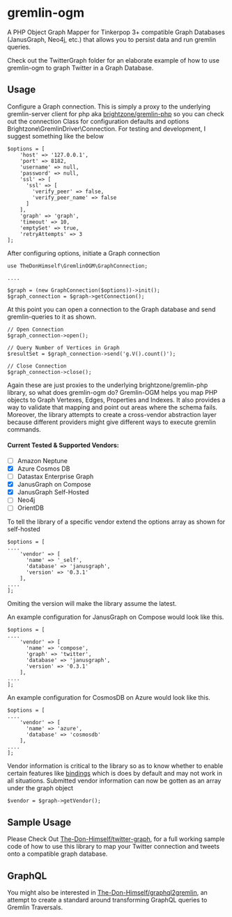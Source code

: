 # gremlin-ogm
A PHP Object Graph Mapper for Tinkerpop 3+ compatible Graph Databases (JanusGraph, Neo4j, etc.) that allows you to persist data and run gremlin queries.

Check out the TwitterGraph folder for an elaborate example of how to use gremlin-ogm to graph Twitter in a Graph Database.


## Usage
Configure a Graph connection. This is simply a proxy to the underlying gremlin-server client for php aka [brightzone/gremlin-php](https://github.com/PommeVerte/gremlin-php) so you can check out the connection Class for configuration defaults and options Brightzone\GremlinDriver\Connection. For testing and development, I suggest something like the below

````
$options = [
    'host' => '127.0.0.1', 
    'port' => 8182, 
    'username' => null, 
    'password' => null, 
    'ssl' => [
      'ssl' => [
        'verify_peer' => false,
        'verify_peer_name' => false
      ]
    ],
    'graph' => 'graph', 
    'timeout' => 10, 
    'emptySet' => true,
    'retryAttempts' => 3
];
````

After configuring options, initiate a Graph connection

````
use TheDonHimself\GremlinOGM\GraphConnection;

....

$graph = (new GraphConnection($options))->init();
$graph_connection = $graph->getConnection();

````

At this point you can open a connection to the Graph database and send gremlin-queries to it as shown.

````
// Open Connection
$graph_connection->open();

// Query Number of Vertices in Graph
$resultSet = $graph_connection->send('g.V().count()');

// Close Connection
$graph_connection->close();
````

Again these are just proxies to the underlying brightzone/gremlin-php library, so what does gremlin-ogm do? Gremlin-OGM helps you map PHP objects to Graph Vertexes, Edges, Properties and Indexes. It also provides a way to validate that mapping and point out areas where the schema fails. Moreover, the library attempts to create a cross-vendor abstraction layer because different providers might give different ways to execute gremlin commands. 

#### Current Tested & Supported Vendors:

- [ ] Amazon Neptune
- [x] Azure Cosmos DB
- [ ] Datastax Enterprise Graph
- [x] JanusGraph on Compose
- [x] JanusGraph Self-Hosted
- [ ] Neo4j
- [ ] OrientDB

To tell the library of a specific vendor extend the options array as shown for self-hosted

````
$options = [
....
    'vendor' => [ 
      'name' => '_self', 
      'database' => 'janusgraph', 
      'version' => '0.3.1'
    ],
....
];
````

Omiting the version will make the library assume the latest.

An example configuration for JanusGraph on Compose would look like this.

````
$options = [
....
    'vendor' => [ 
      'name' => 'compose', 
      'graph' => 'twitter',
      'database' => 'janusgraph', 
      'version' => '0.3.1'
    ],
....
];
````

An example configuration for CosmosDB on Azure would look like this.

````
$options = [
....
    'vendor' => [ 
      'name' => 'azure', 
      'database' => 'cosmosdb'
    ],
....
];
````

Vendor information is critical to the library so as to know whether to enable certain features like [bindings](tinkerpop.apache.org/docs/current/reference/#parameterized-scripts) which is does by default and may not work in all situations. Submitted vendor information can now be gotten as an array under the graph object
````
$vendor = $graph->getVendor();
````

## Sample Usage

Please Check Out [The-Don-Himself/twitter-graph](https://github.com/The-Don-Himself/twitter-graph), for a full working sample code of how to use this library to map your Twitter connection and tweets onto a compatible graph database.

## GraphQL

You might also be interested in [The-Don-Himself/graphql2gremlin](https://github.com/The-Don-Himself/graphql2gremlin), an attempt to create a standard around transforming GraphQL queries to Gremlin Traversals.
